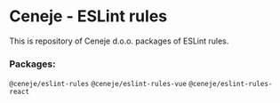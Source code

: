 #  Ceneje - ESLint rules

This is repository of Ceneje d.o.o. packages of ESLint rules. 

### Packages:

`@ceneje/eslint-rules`
`@ceneje/eslint-rules-vue`
`@ceneje/eslint-rules-react`
